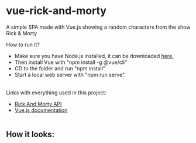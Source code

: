 # vue-rick-and-morty

A simple SPA made with Vue.js showing a random characters from the show Rick & Morty


How to run it?
<table>
  <tbody>
       <ul>
         <li>Make sure you have Node.js installed, it can be downloaded <a href="https://nodejs.org/en/">here.</a></li>
         <li>Then install Vue with "npm install -g @vue/cli"</li>
         <li>CD to the folder and run "npm install"</li>
         <li>Start a local web server with "npm run serve".</li>
       </ul>
  </tbody>
</table>

Links with everything used in this project:
<table>
  <tbody>
       <ul>
         <li><a href="https://rickandmortyapi.com">Rick And Morty API</a></li>
         <li><a href="https://vuejs.org/v2/guide/">Vue.js documentation</a></li>
       </ul>
  </tbody>
</table>

<h2> How it looks: </h2>
